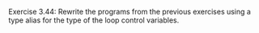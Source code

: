 Exercise 3.44: Rewrite the programs from the previous exercises using a
type alias for the type of the loop control variables.
